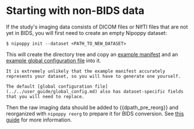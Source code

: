 # Starting with non-BIDS data

If the study's imaging data consists of DICOM files or NIfTI files that are not yet in BIDS, you will first need to create an empty Nipoppy dataset:

```console
$ nipoppy init --dataset <PATH_TO_NEW_DATASET>
```

This will create the directory tree and copy an [example manifest](https://github.com/nipoppy/nipoppy/blob/main/nipoppy/data/examples/sample_manifest.tsv) and an [example global configuration file](https://github.com/nipoppy/nipoppy/blob/main/nipoppy/data/examples/sample_global_config-latest_pipelines.json) into it.

<!-- TODO add guide for generating manifest -->
```{attention}
It is extremely unlikely that the example manifest accurately represents your dataset, so you will have to generate one yourself.

The default [global configuration file](../../user_guide/global_config.md) also has dataset-specific fields that you will need to replace.
```

Then the raw imaging data should be added to {{dpath_pre_reorg}} and reorganized with `nipoppy reorg` to prepare it for BIDS conversion. See [this guide](../../user_guide/organizing_imaging.md) for more information.
